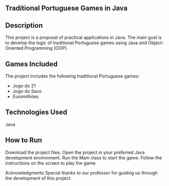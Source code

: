 ## Traditional Portuguese Games in Java

## Description
This project is a proposal of practical applications in Java. The main goal is to develop the logic of traditional Portuguese games using Java and Object-Oriented Programming (OOP).

## Games Included
The project includes the following traditional Portuguese games:

- Jogo do 21
- Jogo do Saco
- Euromilhões

## Technologies Used
Java

## How to Run
Download the project files.
Open the project in your preferred Java development environment.
Run the Main class to start the game.
Follow the instructions on the screen to play the game.

Acknowledgments
Special thanks to our professor for guiding us through the development of this project.
